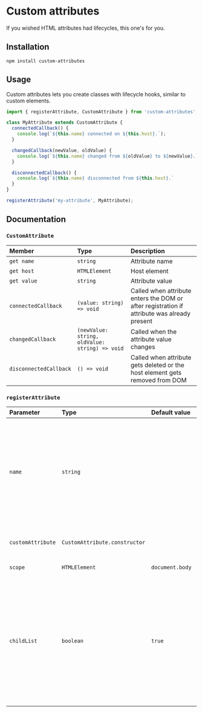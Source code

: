 # Custom attributes

If you wished HTML attributes had lifecycles, this one's for you.

## Installation

```shell
npm install custom-attributes
```

## Usage

Custom attributes lets you create classes with lifecycle hooks, similar to custom elements.

```js
import { registerAttribute, CustomAttribute } from 'custom-attributes';

class MyAttribute extends CustomAttribute {
  connectedCallback() {
    console.log(`${this.name} connected on ${this.host}.`);
  }

  changedCallback(newValue, oldValue) {
    console.log(`${this.name} changed from ${oldValue} to ${newValue}.`);
  }

  disconnectedCallback() {
    console.log(`${this.name} disconnected from ${this.host}.`
  }
}

registerAttribute('my-attribute', MyAttribute);
```

## Documentation

### `CustomAttribute`

| Member | Type | Description |
| :--- | :--- | :--- |
| `get name` | `string` | Attribute name |
| `get host` | `HTMLElement` | Host element |
| `get value` | `string` | Attribute value |
| `connectedCallback` | `(value: string) => void` | Called when attribute enters the DOM or after registration if attribute was already present |
| `changedCallback` | `(newValue: string, oldValue: string) => void` | Called when the attribute value changes |
| `disconnectedCallback` | `() => void` | Called when attribute gets deleted or the host element gets removed from DOM |

### `registerAttribute`

| Parameter | Type | Default value | Description |
| :--- | :--- | :--- | :--- |
| `name` | `string` | | Attribute name. Should contain a dash (and not start with `aria-`) to prevent clashes with standard browser attribute names.  |
| `customAttribute` | `CustomAttribute.constructor` | | A class for registering the custom attribute |
| `scope` | `HTMLElement` | `document.body` | Element scope |
| `childList` | `boolean` | `true` | Sets the `childList` option of mutation observers. Set this to false if you only want to observe the element defined as `scope`. Observes all child elements of `scope` if true. |
